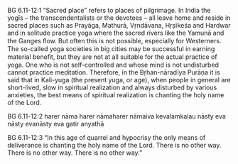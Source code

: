 BG 6.11-12:1	“Sacred place” refers to places of pilgrimage. In India the yogīs – the transcendentalists or the devotees – all leave home and reside in sacred places such as Prayāga, Mathurā, Vṛndāvana, Hṛṣīkeśa and Hardwar and in solitude practice yoga where the sacred rivers like the Yamunā and the Ganges ﬂow. But often this is not possible, especially for Westerners. The so-called yoga societies in big cities may be successful in earning material beneﬁt, but they are not at all suitable for the actual practice of yoga. One who is not self-controlled and whose mind is not undisturbed cannot practice meditation. Therefore, in the Bṛhan-nāradīya Purāṇa it is said that in Kali-yuga (the present yuga, or age), when people in general are short-lived, slow in spiritual realization and always disturbed by various anxieties, the best means of spiritual realization is chanting the holy name of the Lord.

BG 6.11-12:2	harer nāma harer nāmaharer nāmaiva kevalamkalau nāsty eva nāsty evanāsty eva gatir anyathā

BG 6.11-12:3	“In this age of quarrel and hypocrisy the only means of deliverance is chanting the holy name of the Lord. There is no other way. There is no other way. There is no other way.”